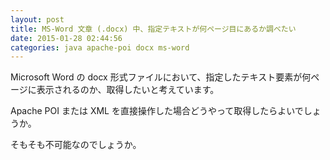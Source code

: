 ```yaml
---
layout: post
title: MS-Word 文章 (.docx) 中、指定テキストが何ページ目にあるか調べたい
date: 2015-01-28 02:44:56
categories: java apache-poi docx ms-word
---
```

<p>Microsoft Word の docx 形式ファイルにおいて、指定したテキスト要素が何ページに表示されるのか、取得したいと考えています。</p>

<p>Apache POI または XML を直接操作した場合どうやって取得したらよいでしょうか。</p>

<p>そもそも不可能なのでしょうか。</p>
